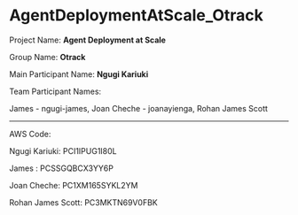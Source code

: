 # AgentDeploymentAtScale_Otrack

Project Name: **Agent Deployment at Scale**

Group Name: **Otrack**

Main Participant Name: **Ngugi Kariuki**

Team Participant Names:

James - ngugi-james, Joan Cheche - joanayienga, Rohan James Scott

-------------------------------------------
AWS Code: 
 
Ngugi Kariuki: PCI1IPUG1I80L

James : PCSSGQBCX3YY6P

Joan Cheche: PC1XM165SYKL2YM 

Rohan James Scott: PC3MKTN69V0FBK 
